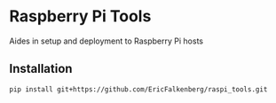 # Raspberry Pi Tools
Aides in setup and deployment to Raspberry Pi hosts

## Installation
```
pip install git+https://github.com/EricFalkenberg/raspi_tools.git
```
